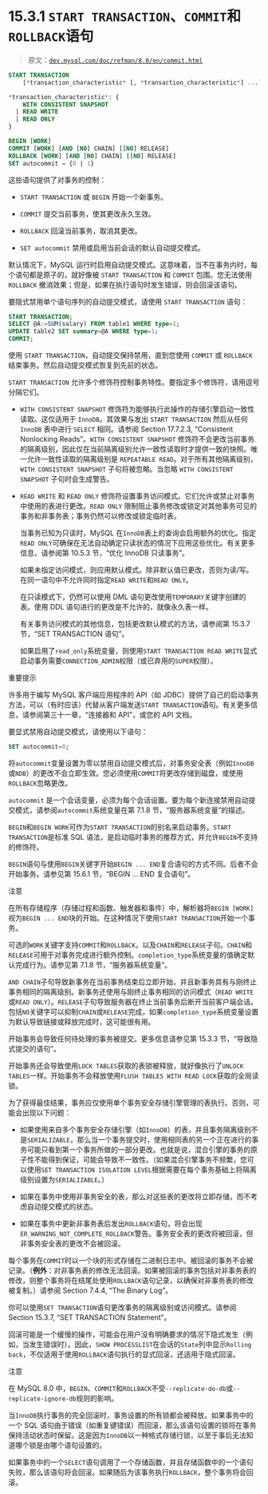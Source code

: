 # 15.3.1 `START TRANSACTION`、`COMMIT`和`ROLLBACK`语句

> 原文：[`dev.mysql.com/doc/refman/8.0/en/commit.html`](https://dev.mysql.com/doc/refman/8.0/en/commit.html)

```sql
START TRANSACTION
    [*transaction_characteristic* [, *transaction_characteristic*] ...]

*transaction_characteristic*: {
    WITH CONSISTENT SNAPSHOT
  | READ WRITE
  | READ ONLY
}

BEGIN [WORK]
COMMIT [WORK] [AND [NO] CHAIN] [[NO] RELEASE]
ROLLBACK [WORK] [AND [NO] CHAIN] [[NO] RELEASE]
SET autocommit = {0 | 1}
```

这些语句提供了对事务的控制：

+   `START TRANSACTION` 或 `BEGIN` 开始一个新事务。

+   `COMMIT` 提交当前事务，使其更改永久生效。

+   `ROLLBACK` 回滚当前事务，取消其更改。

+   `SET autocommit` 禁用或启用当前会话的默认自动提交模式。

默认情况下，MySQL 运行时启用自动提交模式。这意味着，当不在事务内时，每个语句都是原子的，就好像被 `START TRANSACTION` 和 `COMMIT` 包围。您无法使用 `ROLLBACK` 撤消效果；但是，如果在执行语句时发生错误，则会回滚该语句。

要隐式禁用单个语句序列的自动提交模式，请使用 `START TRANSACTION` 语句：

```sql
START TRANSACTION;
SELECT @A:=SUM(salary) FROM table1 WHERE type=1;
UPDATE table2 SET summary=@A WHERE type=1;
COMMIT;
```

使用 `START TRANSACTION`，自动提交保持禁用，直到您使用 `COMMIT` 或 `ROLLBACK` 结束事务。然后自动提交模式恢复到先前的状态。

`START TRANSACTION` 允许多个修饰符控制事务特性。要指定多个修饰符，请用逗号分隔它们。

+   `WITH CONSISTENT SNAPSHOT` 修饰符为能够执行此操作的存储引擎启动一致性读取。这仅适用于 `InnoDB`。其效果与发出 `START TRANSACTION` 然后从任何 `InnoDB` 表中进行 `SELECT` 相同。请参阅 Section 17.7.2.3, “Consistent Nonlocking Reads”。`WITH CONSISTENT SNAPSHOT` 修饰符不会更改当前事务的隔离级别，因此仅在当前隔离级别允许一致性读取时才提供一致的快照。唯一允许一致性读取的隔离级别是 `REPEATABLE READ`。对于所有其他隔离级别，`WITH CONSISTENT SNAPSHOT` 子句将被忽略。当忽略 `WITH CONSISTENT SNAPSHOT` 子句时会生成警告。

+   `READ WRITE` 和 `READ ONLY` 修饰符设置事务访问模式。它们允许或禁止对事务中使用的表进行更改。`READ ONLY` 限制阻止事务修改或锁定对其他事务可见的事务和非事务表；事务仍然可以修改或锁定临时表。

    当事务已知为只读时，MySQL 在`InnoDB`表上的查询会启用额外的优化。指定`READ ONLY`可确保在无法自动确定只读状态的情况下应用这些优化。有关更多信息，请参阅第 10.5.3 节，“优化 InnoDB 只读事务”。

    如果未指定访问模式，则应用默认模式。除非默认值已更改，否则为读/写。在同一语句中不允许同时指定`READ WRITE`和`READ ONLY`。

    在只读模式下，仍然可以使用 DML 语句更改使用`TEMPORARY`关键字创建的表。使用 DDL 语句进行的更改是不允许的，就像永久表一样。

    有关事务访问模式的其他信息，包括更改默认模式的方法，请参阅第 15.3.7 节，“SET TRANSACTION 语句”。

    如果启用了`read_only`系统变量，则使用`START TRANSACTION READ WRITE`显式启动事务需要`CONNECTION_ADMIN`权限（或已弃用的`SUPER`权限）。

重要提示

许多用于编写 MySQL 客户端应用程序的 API（如 JDBC）提供了自己的启动事务方法，可以（有时应该）代替从客户端发送`START TRANSACTION`语句。有关更多信息，请参阅第三十一章，“连接器和 API”，或您的 API 文档。

要显式禁用自动提交模式，请使用以下语句：

```sql
SET autocommit=0;
```

将`autocommit`变量设置为零以禁用自动提交模式后，对事务安全表（例如`InnoDB`或`NDB`）的更改不会立即生效。您必须使用`COMMIT`将更改存储到磁盘，或使用`ROLLBACK`忽略更改。

`autocommit` 是一个会话变量，必须为每个会话设置。要为每个新连接禁用自动提交模式，请参阅`autocommit`系统变量在第 7.1.8 节，“服务器系统变量”的描述。

`BEGIN`和`BEGIN WORK`可作为`START TRANSACTION`的别名来启动事务。`START TRANSACTION`是标准 SQL 语法，是启动临时事务的推荐方式，并允许`BEGIN`不支持的修饰符。

`BEGIN`语句与使用`BEGIN`关键字开始`BEGIN ... END`复合语句的方式不同。后者不会开始事务。请参见第 15.6.1 节，“BEGIN ... END 复合语句”。

注意

在所有存储程序（存储过程和函数、触发器和事件）中，解析器将`BEGIN [WORK]`视为`BEGIN ... END`块的开始。在这种情况下使用`START TRANSACTION`开始一个事务。

可选的`WORK`关键字支持`COMMIT`和`ROLLBACK`，以及`CHAIN`和`RELEASE`子句。`CHAIN`和`RELEASE`可用于对事务完成进行额外控制。`completion_type`系统变量的值确定默认完成行为。请参见第 7.1.8 节，“服务器系统变量”。

`AND CHAIN`子句导致新事务在当前事务结束后立即开始，并且新事务具有与刚终止事务相同的隔离级别。新事务还使用与刚终止事务相同的访问模式（`READ WRITE`或`READ ONLY`）。`RELEASE`子句导致服务器在终止当前事务后断开当前客户端会话。包括`NO`关键字可以抑制`CHAIN`或`RELEASE`完成，如果`completion_type`系统变量设置为默认导致链接或释放完成时，这可能很有用。

开始事务会导致任何待处理的事务被提交。更多信息请参见第 15.3.3 节，“导致隐式提交的语句”。

开始事务还会导致使用`LOCK TABLES`获取的表锁被释放，就好像执行了`UNLOCK TABLES`一样。开始事务不会释放使用`FLUSH TABLES WITH READ LOCK`获取的全局读锁。

为了获得最佳结果，事务应仅使用单个事务安全存储引擎管理的表执行。否则，可能会出现以下问题：

+   如果使用来自多个事务安全存储引擎（如`InnoDB`）的表，并且事务隔离级别不是`SERIALIZABLE`，那么当一个事务提交时，使用相同表的另一个正在进行的事务可能只看到第一个事务所做的一部分更改。也就是说，混合引擎的事务的原子性不能得到保证，可能会导致不一致性。（如果混合引擎事务不频繁，您可以使用`SET TRANSACTION ISOLATION LEVEL`根据需要在每个事务基础上将隔离级别设置为`SERIALIZABLE`。）

+   如果在事务中使用非事务安全的表，那么对这些表的更改将立即存储，而不考虑自动提交模式的状态。

+   如果在事务中更新非事务表后发出`ROLLBACK`语句，将会出现`ER_WARNING_NOT_COMPLETE_ROLLBACK`警告。事务安全表的更改将被回滚，但非事务安全表的更改不会被回滚。

每个事务在`COMMIT`时以一个块的形式存储在二进制日志中。被回滚的事务不会被记录。（**例外**：对非事务表的修改无法回滚。如果被回滚的事务包括对非事务表的修改，则整个事务将在结尾处使用`ROLLBACK`语句记录，以确保对非事务表的修改被复制。）请参阅 Section 7.4.4, “The Binary Log”。

你可以使用`SET TRANSACTION`语句更改事务的隔离级别或访问模式。请参阅 Section 15.3.7, “SET TRANSACTION Statement”。

回滚可能是一个缓慢的操作，可能会在用户没有明确要求的情况下隐式发生（例如，当发生错误时）。因此，`SHOW PROCESSLIST`在会话的`State`列中显示`Rolling back`，不仅适用于使用`ROLLBACK`语句执行的显式回滚，还适用于隐式回滚。

注意

在 MySQL 8.0 中，`BEGIN`、`COMMIT`和`ROLLBACK`不受`--replicate-do-db`或`--replicate-ignore-db`规则的影响。

当`InnoDB`执行事务的完全回滚时，事务设置的所有锁都会被释放。如果事务中的一个 SQL 语句由于错误（如重复键错误）而回滚，那么该语句设置的锁将在事务保持活动状态时保留。这是因为`InnoDB`以一种格式存储行锁，以至于事后无法知道哪个锁是由哪个语句设置的。

如果事务中的一个`SELECT`语句调用了一个存储函数，并且存储函数中的一个语句失败，那么该语句将会回滚。如果随后为该事务执行`ROLLBACK`，整个事务将会回滚。

